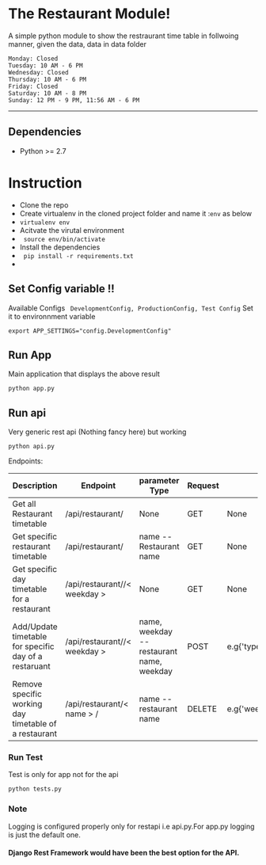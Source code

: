 ﻿The Restaurant Module!
===================
A simple python module to show the restraurant time table in follwoing manner, given the data, data in data folder

    Monday: Closed
    Tuesday: 10 AM - 6 PM
    Wednesday: Closed
    Thursday: 10 AM - 6 PM
    Friday: Closed
    Saturday: 10 AM - 8 PM
    Sunday: 12 PM - 9 PM, 11:56 AM - 6 PM

----------
Dependencies
-------------
-   Python >= 2.7

# Instruction
-   Clone the repo
-   Create virtualenv in the cloned project folder and name it :``` env ``` as below
-   ``` virtualenv env ```
-   Acitvate the virutal environment
-   ``` source env/bin/activate```
-   Install the dependencies
-   ``` pip install -r requirements.txt```
- 

## Set Config variable !!
Available Configs
``` DevelopmentConfig, ProductionConfig, Test Config```
Set it to environnment variable

``` export APP_SETTINGS="config.DevelopmentConfig" ```


## Run App 
Main application that displays the above result

``` python app.py ```

## Run api
Very generic rest api (Nothing fancy here) but working 

``` python api.py ```    


Endpoints:

| Description                             | Endpoint                                    | parameter Type   | Request | Payload |
|-----------------------------------------|------------------------------------------|--------|-----|--- |
|Get all Restaurant timetable | /api/restaurant/ | None| GET | None |
|Get specific restaurant timetable | /api/restaurant/ | name -- Restaurant name| GET | None |
|Get specific day timetable for a restaurant | /api/restaurant/<name>/< weekday > | None | GET | None |
|Add/Update timetable for specific day of a restaruant| /api/restaurant/<name>/< weekday > | name, weekday -- restaurant name, weekday| POST |e.g{'type':'open','value':3600'} |
|Remove specific working day timetable of a restaurant| /api/restaurant/< name > / | name -- restaurant name| DELETE |e.g{'weekday':'sunday'} |

### Run Test
Test is only for app not for the api

``` python tests.py ```



### Note 
Logging is configured properly only for restapi i.e api.py.For app.py logging is just the default one.

#### Django Rest Framework would have been the best option for the API.





























































































































































































































































































































































































































































































































































































































































































































































































































































































































































































































































